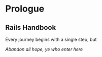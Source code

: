 # Prologue
##  Rails Handbook
Every journey begins with a single step, but

_Abandon all hope, ye who enter here_

